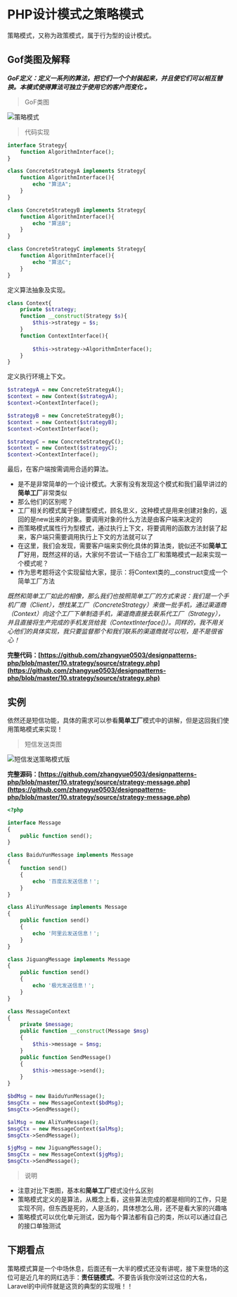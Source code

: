 # PHP设计模式之策略模式

策略模式，又称为政策模式，属于行为型的设计模式。

## Gof类图及解释

***GoF定义：定义一系列的算法，把它们一个个封装起来，并且使它们可以相互替换。本模式使得算法可独立于使用它的客户而变化 。***

> GoF类图

![策略模式](https://raw.githubusercontent.com/zhangyue0503/designpatterns-php/master/10.strategy/img/strategy.jpg)


> 代码实现

```php
interface Strategy{
    function AlgorithmInterface();
}

class ConcreteStrategyA implements Strategy{
    function AlgorithmInterface(){
        echo "算法A";
    }
}

class ConcreteStrategyB implements Strategy{
    function AlgorithmInterface(){
        echo "算法B";
    }
}

class ConcreteStrategyC implements Strategy{
    function AlgorithmInterface(){
        echo "算法C";
    }
}
```

定义算法抽象及实现。

```php
class Context{
    private $strategy;
    function __construct(Strategy $s){
        $this->strategy = $s;
    }
    function ContextInterface(){
        
        $this->strategy->AlgorithmInterface();
    }
}
```

定义执行环境上下文。

```php
$strategyA = new ConcreteStrategyA();
$context = new Context($strategyA);
$context->ContextInterface();

$strategyB = new ConcreteStrategyB();
$context = new Context($strategyB);
$context->ContextInterface();

$strategyC = new ConcreteStrategyC();
$context = new Context($strategyC);
$context->ContextInterface();
```

最后，在客户端按需调用合适的算法。

- 是不是非常简单的一个设计模式。大家有没有发现这个模式和我们最早讲过的**简单工厂**非常类似
- 那么他们的区别呢？
- 工厂相关的模式属于创建型模式，顾名思义，这种模式是用来创建对象的，返回的是new出来的对象。要调用对象的什么方法是由客户端来决定的
- 而策略模式属性行为型模式，通过执行上下文，将要调用的函数方法封装了起来，客户端只需要调用执行上下文的方法就可以了
- 在这里，我们会发现，需要客户端来实例化具体的算法类，貌似还不如**简单工厂**好用，既然这样的话，大家何不尝试一下结合工厂和策略模式一起来实现一个模式呢？
- 作为思考题将这个实现留给大家，提示：将Context类的__construct变成一个简单工厂方法

*既然和简单工厂如此的相像，那么我们也按照简单工厂的方式来说：我们是一个手机厂商（Client），想找某工厂（ConcreteStrategy）来做一批手机，通过渠道商（Context）向这个工厂下单制造手机，渠道商直接去联系代工厂（Strategy），并且直接将生产完成的手机发货给我（ContextInterface()）。同样的，我不用关心他们的具体实现，我只要监督那个和我们联系的渠道商就可以啦，是不是很省心！*

**完整代码：[https://github.com/zhangyue0503/designpatterns-php/blob/master/10.strategy/source/strategy.php](https://github.com/zhangyue0503/designpatterns-php/blob/master/10.strategy/source/strategy.php)**

## 实例

依然还是短信功能，具体的需求可以参看**简单工厂**模式中的讲解，但是这回我们使用策略模式来实现！

> 短信发送类图

![短信发送策略模式版](https://raw.githubusercontent.com/zhangyue0503/designpatterns-php/master/10.strategy/img/strategy-message.jpg)


**完整源码：[https://github.com/zhangyue0503/designpatterns-php/blob/master/10.strategy/source/strategy-message.php](https://github.com/zhangyue0503/designpatterns-php/blob/master/10.strategy/source/strategy-message.php)**

```php
<?php

interface Message
{
    public function send();
}

class BaiduYunMessage implements Message
{
    function send()
    {
        echo '百度云发送信息！';
    }
}

class AliYunMessage implements Message
{
    public function send()
    {
        echo '阿里云发送信息！';
    }
}

class JiguangMessage implements Message
{
    public function send()
    {
        echo '极光发送信息！';
    }
}

class MessageContext
{
    private $message;
    public function __construct(Message $msg)
    {
        $this->message = $msg;
    }
    public function SendMessage()
    {
        $this->message->send();
    }
}

$bdMsg = new BaiduYunMessage();
$msgCtx = new MessageContext($bdMsg);
$msgCtx->SendMessage();

$alMsg = new AliYunMessage();
$msgCtx = new MessageContext($alMsg);
$msgCtx->SendMessage();

$jgMsg = new JiguangMessage();
$msgCtx = new MessageContext($jgMsg);
$msgCtx->SendMessage();

```

> 说明

- 注意对比下类图，基本和**简单工厂**模式没什么区别
- 策略模式定义的是算法，从概念上看，这些算法完成的都是相同的工作，只是实现不同，但东西是死的，人是活的，具体想怎么用，还不是看大家的兴趣咯
- 策略模式可以优化单元测试，因为每个算法都有自己的类，所以可以通过自己的接口单独测试

## 下期看点

策略模式算是一个中场休息，后面还有一大半的模式还没有讲呢，接下来登场的这位可是近几年的网红选手：**责任链模式**。不要告诉我你没听过这位的大名，Laravel的中间件就是这货的典型的实现哦！！